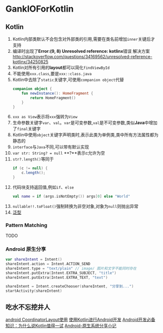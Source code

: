 # GankIOForKotlin

## Kotlin
1. Kotlin内部类默认不会包含对外部类的引用,需要在类名前增加`inner`关键后才支持
2. 编译时出现了**Error:(9, 8) Unresolved reference: kotlinx**错误
    解决方案 http://stackoverflow.com/questions/34169562/unresolved-reference-kotlinx/34250825
3. Kotlin对所有引用的**layout**都可以简化`findViewById`
4. 不能使用`xxx.class`,要是`xxx::class.java`
5. Kotlin中去除了`static`关键字,可使用`companion object`代替<br>
    ``` kotlin
    companion object {
        fun newInstance(): HomeFragment {
            return HomeFragment()
        }
    }
    ```
6. `xxx as View`表示将`xxx`强转为`View`
7. 生命参数关键字`var`、`val`。`var`是可变参数,`val`是不可变参数,类似**Java**中增加了`final`关键字
8. Kotlin中使用`object`关键字声明类时,表示此类为单例类,类中所有方法属性都为静态的 
9. `interface`与`Java`不同,可以带有默认实现
10. `var str: String? = null` **?**表示c允许为空
11. `str?.length()`等同于
    ``` java
    if (c != null) {
        c.length();
    }
    ```
12. 代码块支持返回值,例如`if`、`else`
    ``` kotlin
    val name = if (args.isNotEmpty()) args[0] else "World"
    ```
13. `nullable!!.toFloat()`强制转换为非空对象,对象为`null`则抛出异常
14. [泛型](http://www.jianshu.com/p/488fb964b50a)

### Pattern Matching
TODO

### Android 原生分享
``` kotlin
var shareIntent = Intent()
shareIntent.action = Intent.ACTION_SEND
shareIntent.type = "text/plain" // image/ 图片和文字不能同时存在
shareIntent.putExtra(Intent.EXTRA_SUBJECT, "title")
shareIntent.putExtra(Intent.EXTRA_TEXT, "text")

shareIntent = Intent.createChooser(shareIntent, "分享到...")
startActivity(shareIntent)
```

## 吃水不忘挖井人
[android CoordinatorLayout使用](http://blog.csdn.net/xyz_lmn/article/details/48055919)
[使用Kotlin进行Android开发](http://ragnraok.github.io/using-kotlin-to-write-android-app.html)
[Android开发必备知识：为什么说Kotlin值得一试](http://www.jcodecraeer.com/a/anzhuokaifa/androidkaifa/2016/0226/4000.html)
[Android-原生系统分享小记](http://www.jianshu.com/p/88f166dd43b7)